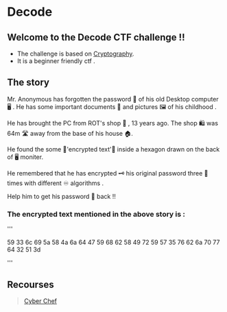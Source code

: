 # Decode

## Welcome to the Decode CTF challenge !!

* The challenge is based on [Cryptography](https://en.wikipedia.org/wiki/Cryptography).
* It is a beginner friendly ctf .

## The story

Mr. Anonymous has forgotten the password 🔑 of his old Desktop computer 🖥️ .
He has some important documents 📂 and pictures 🖼️ of his childhood .

He has brought the PC from ROT's shop 🛒 , 13 years ago.
The shop 🛍️ was 64m 🛣️ away from the base of his house 🏠.

He found the some 📜'encrypted text'📜 inside a hexagon drawn on the back of 🖥️ moniter.  

He remembered that he has encrypted 🗝️ his original password three 💬 times with different ♾️ algorithms .

Help him to get his password 🔑 back !! 

### The encrypted text mentioned in the above story is :
'''

59 33 6c 69 5a 58 4a 6a 64 47 59 68 62 58 49 72 59 57 35 76 62 6a 70 77 64 32 51 3d

'''

## Recourses

> [Cyber Chef](http://icyberchef.com/)





